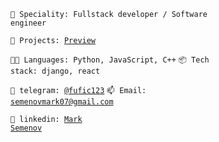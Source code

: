 <code>👾 Speciality: Fullstack developer / Software engineer</code><br>

<code>🧻 Projects: [Preview](https://github.com/fufic123/projects-preview)</code>

<code>🧑‍💻 Languages: Python, JavaScript, C++</code>
<code>📦 Tech stack: django, react</code>

<code>💬 telegram: [@fufic123](https://telegram.me/fufic123)</code>
<code>📫 Email: [semenovmark07@gmail.com](mailto:semenovmark07@gmail.com)</code><br>

<code>🔵 linkedin: [Mark Semenov](https://www.linkedin.com/in/mark-semenov-532892237/) </code>

